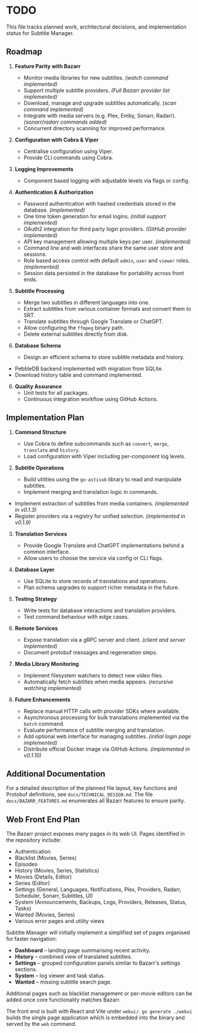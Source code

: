 # TODO

This file tracks planned work, architectural decisions, and implementation status for Subtitle Manager.

## Roadmap

1. **Feature Parity with Bazarr**
   - Monitor media libraries for new subtitles. *(watch command implemented)*
   - Support multiple subtitle providers. *(Full Bazarr provider list implemented)*
   - Download, manage and upgrade subtitles automatically. *(scan command implemented)*
   - Integrate with media servers (e.g. Plex, Emby, Sonarr, Radarr). *(sonarr/radarr commands added)*
   - Concurrent directory scanning for improved performance.

2. **Configuration with Cobra & Viper**
   - Centralise configuration using Viper.
   - Provide CLI commands using Cobra.

3. **Logging Improvements**
   - Component based logging with adjustable levels via flags or config.

4. **Authentication & Authorization**
   - Password authentication with hashed credentials stored in the database. *(implemented)*
   - One time token generation for email logins. *(initial support implemented)*
   - OAuth2 integration for third party login providers. *(GitHub provider implemented)*
   - API key management allowing multiple keys per user. *(implemented)*
   - Command line and web interfaces share the same user store and sessions.
   - Role based access control with default `admin`, `user` and `viewer` roles. *(implemented)*
   - Session data persisted in the database for portability across front ends.
5. **Subtitle Processing**
   - Merge two subtitles in different languages into one.
   - Extract subtitles from various container formats and convert them to SRT.
   - Translate subtitles through Google Translate or ChatGPT.
   - Allow configuring the `ffmpeg` binary path.
   - Delete external subtitles directly from disk.

5. **Database Schema**
   - Design an efficient schema to store subtitle metadata and history.
  - PebbleDB backend implemented with migration from SQLite.
  - Download history table and command implemented.

6. **Quality Assurance**
   - Unit tests for all packages.
   - Continuous integration workflow using GitHub Actions.

## Implementation Plan

1. **Command Structure**
   - Use Cobra to define subcommands such as `convert`, `merge`, `translate` and `history`.
   - Load configuration with Viper including per-component log levels.

2. **Subtitle Operations**
   - Build utilities using the `go-astisub` library to read and manipulate subtitles.
   - Implement merging and translation logic in commands.
  - Implement extraction of subtitles from media containers. *(implemented in v0.1.3)*
   - Register providers via a registry for unified selection. *(implemented in v0.1.9)*

3. **Translation Services**
   - Provide Google Translate and ChatGPT implementations behind a common interface.
   - Allow users to choose the service via config or CLI flags.

4. **Database Layer**
   - Use SQLite to store records of translations and operations.
   - Plan schema upgrades to support richer metadata in the future.

5. **Testing Strategy**
   - Write tests for database interactions and translation providers.
   - Test command behaviour with edge cases.

6. **Remote Services**
   - Expose translation via a gRPC server and client. *(client and server implemented)*
   - Document protobuf messages and regeneration steps.

7. **Media Library Monitoring**
   - Implement filesystem watchers to detect new video files.
   - Automatically fetch subtitles when media appears. *(recursive watching implemented)*

8. **Future Enhancements**
   - Replace manual HTTP calls with provider SDKs where available.
   - Asynchronous processing for bulk translations implemented via the `batch` command.
   - Evaluate performance of subtitle merging and translation.
   - Add optional web interface for managing subtitles. *(initial login page implemented)*
   - Distribute official Docker image via GitHub Actions. *(implemented in v0.1.10)*

## Additional Documentation

For a detailed description of the planned file layout, key functions and
Protobuf definitions, see `docs/TECHNICAL_DESIGN.md`.
The file `docs/BAZARR_FEATURES.md` enumerates all Bazarr features to ensure parity.

## Web Front End Plan

The Bazarr project exposes many pages in its web UI. Pages identified in the repository include:
- Authentication
- Blacklist (Movies, Series)
- Episodes
- History (Movies, Series, Statistics)
- Movies (Details, Editor)
- Series (Editor)
- Settings (General, Languages, Notifications, Plex, Providers, Radarr, Scheduler, Sonarr, Subtitles, UI)
- System (Announcements, Backups, Logs, Providers, Releases, Status, Tasks)
- Wanted (Movies, Series)
- Various error pages and utility views

Subtitle Manager will initially implement a simplified set of pages organised for faster navigation:
- **Dashboard** – landing page summarising recent activity.
- **History** – combined view of translated subtitles.
- **Settings** – grouped configuration panels similar to Bazarr's settings sections.
- **System** – log viewer and task status.
- **Wanted** – missing subtitle search page.

Additional pages such as blacklist management or per-movie editors can be added once core functionality matches Bazarr.

The front end is built with React and Vite under `webui/`. `go generate ./webui` builds the single page application which is embedded into the binary and served by the `web` command.
